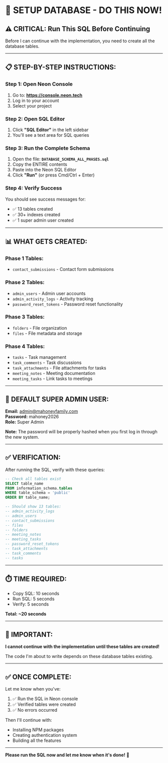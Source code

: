 # 🚀 SETUP DATABASE - DO THIS NOW!

## ⚠️ CRITICAL: Run This SQL Before Continuing

Before I can continue with the implementation, you need to create all the database tables.

---

## **📋 STEP-BY-STEP INSTRUCTIONS:**

### **Step 1: Open Neon Console**
1. Go to: **https://console.neon.tech**
2. Log in to your account
3. Select your project

### **Step 2: Open SQL Editor**
1. Click **"SQL Editor"** in the left sidebar
2. You'll see a text area for SQL queries

### **Step 3: Run the Complete Schema**
1. Open the file: **`DATABASE_SCHEMA_ALL_PHASES.sql`**
2. Copy the ENTIRE contents
3. Paste into the Neon SQL Editor
4. Click **"Run"** (or press Cmd/Ctrl + Enter)

### **Step 4: Verify Success**
You should see success messages for:
- ✅ 13 tables created
- ✅ 30+ indexes created
- ✅ 1 super admin user created

---

## **📊 WHAT GETS CREATED:**

### **Phase 1 Tables:**
- `contact_submissions` - Contact form submissions

### **Phase 2 Tables:**
- `admin_users` - Admin user accounts
- `admin_activity_logs` - Activity tracking
- `password_reset_tokens` - Password reset functionality

### **Phase 3 Tables:**
- `folders` - File organization
- `files` - File metadata and storage

### **Phase 4 Tables:**
- `tasks` - Task management
- `task_comments` - Task discussions
- `task_attachments` - File attachments for tasks
- `meeting_notes` - Meeting documentation
- `meeting_tasks` - Link tasks to meetings

---

## **🔐 DEFAULT SUPER ADMIN USER:**

**Email:** admin@mahoneyfamily.com  
**Password:** mahoney2026  
**Role:** Super Admin

**Note:** The password will be properly hashed when you first log in through the new system.

---

## **✅ VERIFICATION:**

After running the SQL, verify with these queries:

```sql
-- Check all tables exist
SELECT table_name 
FROM information_schema.tables 
WHERE table_schema = 'public' 
ORDER BY table_name;

-- Should show 13 tables:
-- admin_activity_logs
-- admin_users
-- contact_submissions
-- files
-- folders
-- meeting_notes
-- meeting_tasks
-- password_reset_tokens
-- task_attachments
-- task_comments
-- tasks
```

---

## **⏱️ TIME REQUIRED:**

- Copy SQL: 10 seconds
- Run SQL: 5 seconds
- Verify: 5 seconds

**Total: ~20 seconds**

---

## **🚨 IMPORTANT:**

**I cannot continue with the implementation until these tables are created!**

The code I'm about to write depends on these database tables existing.

---

## **✅ ONCE COMPLETE:**

Let me know when you've:
1. ✅ Run the SQL in Neon console
2. ✅ Verified tables were created
3. ✅ No errors occurred

Then I'll continue with:
- Installing NPM packages
- Creating authentication system
- Building all the features

---

**Please run the SQL now and let me know when it's done!** 🚀

